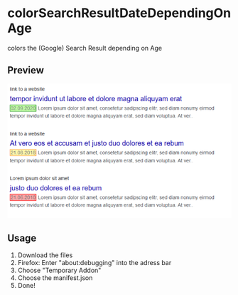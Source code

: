 # colorSearchResultDateDependingOnAge
colors the (Google) Search Result depending on Age

## Preview ##

![Preview of the changed Search Results](https://raw.githubusercontent.com/fragxz/colorSearchResultDateDependingOnAge/main/colorSearchResult-preview.png)

## Usage ##
1) Download the files
2) Firefox: Enter "about:debugging" into the adress bar
3) Choose "Temporary Addon" 
4) Choose the manifest.json
5) Done!
